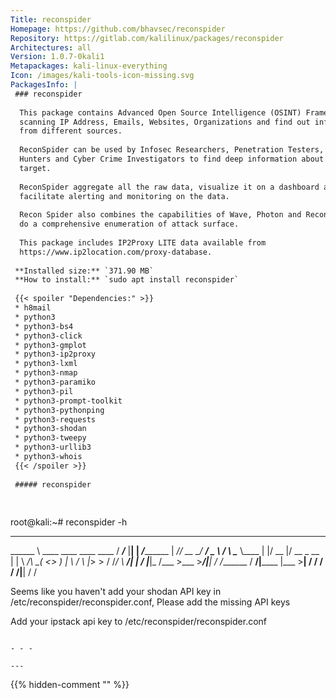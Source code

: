 ```yaml
---
Title: reconspider
Homepage: https://github.com/bhavsec/reconspider
Repository: https://gitlab.com/kalilinux/packages/reconspider
Architectures: all
Version: 1.0.7-0kali1
Metapackages: kali-linux-everything 
Icon: /images/kali-tools-icon-missing.svg
PackagesInfo: |
 ### reconspider
 
  This package contains Advanced Open Source Intelligence (OSINT) Framework for
  scanning IP Address, Emails, Websites, Organizations and find out information
  from different sources.
   
  ReconSpider can be used by Infosec Researchers, Penetration Testers, Bug
  Hunters and Cyber Crime Investigators to find deep information about their
  target.
   
  ReconSpider aggregate all the raw data, visualize it on a dashboard and
  facilitate alerting and monitoring on the data.
   
  Recon Spider also combines the capabilities of Wave, Photon and Recon Dog to
  do a comprehensive enumeration of attack surface.
   
  This package includes IP2Proxy LITE data available from
  https://www.ip2location.com/proxy-database.
 
 **Installed size:** `371.90 MB`  
 **How to install:** `sudo apt install reconspider`  
 
 {{< spoiler "Dependencies:" >}}
 * h8mail
 * python3
 * python3-bs4
 * python3-click
 * python3-gmplot
 * python3-ip2proxy
 * python3-lxml
 * python3-nmap
 * python3-paramiko
 * python3-pil
 * python3-prompt-toolkit
 * python3-pythonping
 * python3-requests
 * python3-shodan
 * python3-tweepy
 * python3-urllib3
 * python3-whois
 {{< /spoiler >}}
 
 ##### reconspider
 
 
 ```
 root@kali:~# reconspider -h
 
 __________                               _________       __     ___
 \______   \ ____   ____  ____   ____    /   _____/_____ |__| __| _/___________
  |       _// __ \_/ ___\/  _ \ /    \   \_____  \\____ \|  |/ __ |/ __ \_  __ \
  |    |   \  ___/\  \__(  <_> )   |  \  /        \  |_> >  / /_/ \  ___/|  | \/
  |____|_  /\___  >\___  >____/|___|  / /_______  /   __/|__\____ |\___  >__|
         \/     \/     \/           \/          \/|__|           \/    \/
 
 
 Seems like you haven't add your shodan API key in /etc/reconspider/reconspider.conf, Please add the missing API keys
 
 Add your ipstack api key to /etc/reconspider/reconspider.conf
 ```
 
 - - -
 
---
```

{{% hidden-comment "<!--Do not edit anything above this line-->" %}}
